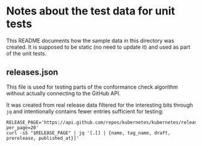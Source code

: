 # Notes about the test data for unit tests

This README documents how the sample data in this directory was created. It is
supposed to be static (no need to update it) and used as part of the unit tests.

## releases.json

This file is used for testing parts of the conformance check algorithm without
actually connecting to the GitHub API.

It was created from real release data filtered for the interesting bits through
`jq` and intentionally contains fewer entries sufficient for testing:

```shell
RELEASE_PAGE='https://api.github.com/repos/kubernetes/kubernetes/releases?per_page=20'
curl -sS "$RELEASE_PAGE" | jq '[.[] | {name, tag_name, draft, prerelease, published_at}]'
```
